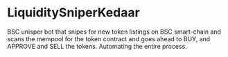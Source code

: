 # LiquiditySniperKedaar
BSC unisper bot that snipes for  new token listings on BSC smart-chain and scans the mempool for the token contract and goes ahead to BUY, and APPROVE and SELL the tokens. Automating the entire process.
